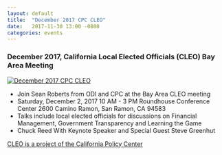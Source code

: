 ```yaml
---
layout: default
title:  "December 2017 CPC CLEO"
date:   2017-11-30 13:00 -0800
categories: events
---
```

### December 2017, California Local Elected Officials (CLEO) Bay Area Meeting
<a href="https://calocalelectedofficials.org/events/" target="_blank">
<img src="{{'/assets/img/cleo_home_small.png'}}" 
alt="December 2017 CPC CLEO"></a>

* Join Sean Roberts from ODI and CPC at the Bay Area CLEO meeting
* Saturday, December 2, 2017 10 AM - 3 PM
Roundhouse Conference Center
2600 Camino Ramon, San Ramon, CA 94583
* Talks include local elected officials for discussions on
Financial Management, Government Transparency and
Learning the Game
* Chuck Reed With Keynote Speaker
and Special Guest Steve Greenhut

<a href="http://californiapolicycenter.org/" target="_blank">
CLEO is a project of the California Policy Center</a>
